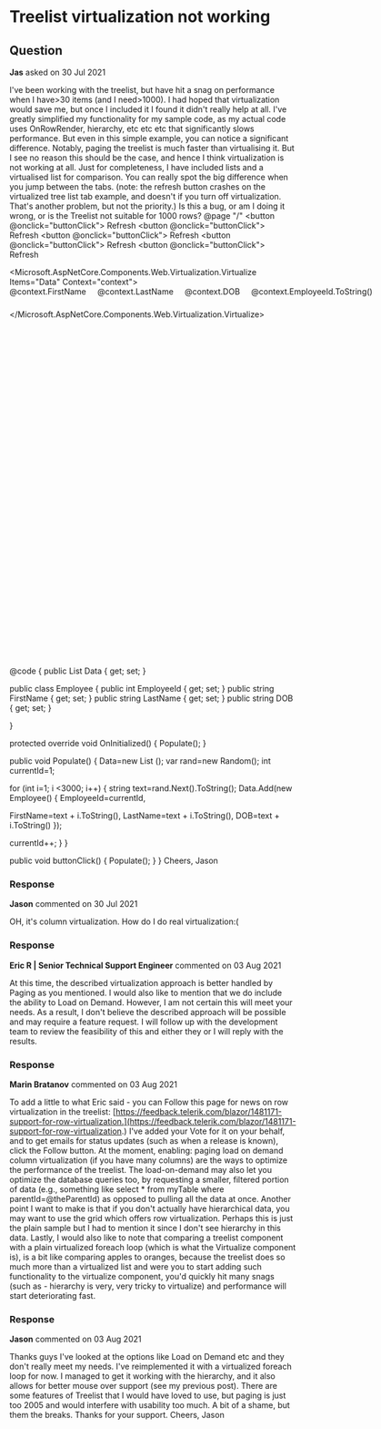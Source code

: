 # Treelist virtualization not working

## Question

**Jas** asked on 30 Jul 2021

I've been working with the treelist, but have hit a snag on performance when I have>30 items (and I need>1000). I had hoped that virtualization would save me, but once I included it I found it didn't really help at all. I've greatly simplified my functionality for my sample code, as my actual code uses OnRowRender, hierarchy, etc etc etc that significantly slows performance. But even in this simple example, you can notice a significant difference. Notably, paging the treelist is much faster than virtualising it. But I see no reason this should be the case, and hence I think virtualization is not working at all. Just for completeness, I have included lists and a virtualised list for comparison. You can really spot the big difference when you jump between the tabs. (note: the refresh button crashes on the virtualized tree list tab example, and doesn't if you turn off virtualization. That's another problem, but not the priority.) Is this a bug, or am I doing it wrong, or is the Treelist not suitable for 1000 rows? @page "/" <TelerikTabStrip Class="LeftPanelTabstrip" TabPosition="Telerik.Blazor.TabPosition.Top"> <TabStripTab Title="paging"> <button @onclick="buttonClick"> Refresh </button> <TelerikTreeList Data="@Data" IdField="EmployeeId" ParentIdField="ReportsTo" Pageable="true" Class="MyTreeList"> <TreeListColumns> <TreeListColumn Field="FirstName"> </TreeListColumn> <TreeListColumn Field="LastName"> </TreeListColumn> <TreeListColumn Field="DOB"> </TreeListColumn> <TreeListColumn Field="EmployeeId"> </TreeListColumn> </TreeListColumns> </TelerikTreeList> </TabStripTab> <TabStripTab Title="virtualized"> <button @onclick="buttonClick"> Refresh </button> <TelerikTreeList Data="@Data" IdField="EmployeeId" ParentIdField="ReportsTo" ColumnVirtualization="true" Width="700px" Height="700px" Class="MyTreeList"> <TreeListColumns> <TreeListColumn Field="FirstName"> </TreeListColumn> <TreeListColumn Field="LastName"> </TreeListColumn> <TreeListColumn Field="DOB"> </TreeListColumn> <TreeListColumn Field="EmployeeId"> </TreeListColumn> </TreeListColumns> </TelerikTreeList> </TabStripTab> <TabStripTab Title="Not virtualized"> <button @onclick="buttonClick"> Refresh </button> <TelerikTreeList Data="@Data" IdField="EmployeeId" ParentIdField="ReportsTo" Width="700px" Height="700px" Class="MyTreeList"> <TreeListColumns> <TreeListColumn Field="FirstName"> </TreeListColumn> <TreeListColumn Field="LastName"> </TreeListColumn> <TreeListColumn Field="DOB"> </TreeListColumn> <TreeListColumn Field="EmployeeId"> </TreeListColumn> </TreeListColumns> </TelerikTreeList> </TabStripTab> <TabStripTab Title="List View"> <button @onclick="buttonClick"> Refresh </button> <TelerikListView Data="@Data" Width="700px" Height="700px"> <Template> <div style="display: grid;height: 40px;grid-template-columns: 1fr 1fr 1fr 1fr;grid-column-gap: 20px;"> <div> @context.FirstName </div> <div> @context.LastName </div> <div> @context.DOB </div> <div> @context.EmployeeId.ToString() </div> </div> </Template> </TelerikListView> </TabStripTab> <TabStripTab Title="virtualize"> <button @onclick="buttonClick"> Refresh </button> <div style="height:700px"> <Microsoft.AspNetCore.Components.Web.Virtualization.Virtualize Items="Data" Context="context"> <tr> <td> <div style="display: grid;height: 40px;grid-template-columns: 1fr 1fr 1fr 1fr;grid-column-gap: 20px;"> <div> @context.FirstName </div> <div> @context.LastName </div> <div> @context.DOB </div> <div> @context.EmployeeId.ToString() </div> </div> </td> </tr> </Microsoft.AspNetCore.Components.Web.Virtualization.Virtualize> </div> </TabStripTab> </TelerikTabStrip> @code {
public List <Employee> Data { get; set; }

public class Employee
{
public int EmployeeId { get; set; }
public string FirstName { get; set; }
public string LastName { get; set; }
public string DOB { get; set; }

}

protected override void OnInitialized()
{
Populate();
}

public void Populate()
{
Data=new List <Employee> ();
var rand=new Random();
int currentId=1;

for (int i=1; i <3000; i++)
{
string text=rand.Next().ToString();
Data.Add(new Employee()
{
EmployeeId=currentId,

FirstName=text + i.ToString(),
LastName=text + i.ToString(),
DOB=text + i.ToString()
});

currentId++;
}
}

public void buttonClick()
{
Populate();
}
} Cheers, Jason

### Response

**Jason** commented on 30 Jul 2021

OH, it's column virtualization. How do I do real virtualization:(

### Response

**Eric R | Senior Technical Support Engineer** commented on 03 Aug 2021

At this time, the described virtualization approach is better handled by Paging as you mentioned. I would also like to mention that we do include the ability to Load on Demand. However, I am not certain this will meet your needs. As a result, I don't believe the described approach will be possible and may require a feature request. I will follow up with the development team to review the feasibility of this and either they or I will reply with the results.

### Response

**Marin Bratanov** commented on 03 Aug 2021

To add a little to what Eric said - you can Follow this page for news on row virtualization in the treelist: [https://feedback.telerik.com/blazor/1481171-support-for-row-virtualization.](https://feedback.telerik.com/blazor/1481171-support-for-row-virtualization.) I've added your Vote for it on your behalf, and to get emails for status updates (such as when a release is known), click the Follow button. At the moment, enabling: paging load on demand column virtualization (if you have many columns) are the ways to optimize the performance of the treelist. The load-on-demand may also let you optimize the database queries too, by requesting a smaller, filtered portion of data (e.g., something like select * from myTable where parentId=@theParentId) as opposed to pulling all the data at once. Another point I want to make is that if you don't actually have hierarchical data, you may want to use the grid which offers row virtualization. Perhaps this is just the plain sample but I had to mention it since I don't see hierarchy in this data. Lastly, I would also like to note that comparing a treelist component with a plain virtualized foreach loop (which is what the Virtualize component is), is a bit like comparing apples to oranges, because the treelist does so much more than a virtualized list and were you to start adding such functionality to the virtualize component, you'd quickly hit many snags (such as - hierarchy is very, very tricky to virtualize) and performance will start deteriorating fast.

### Response

**Jason** commented on 03 Aug 2021

Thanks guys I've looked at the options like Load on Demand etc and they don't really meet my needs. I've reimplemented it with a virtualized foreach loop for now. I managed to get it working with the hierarchy, and it also allows for better mouse over support (see my previous post). There are some features of Treelist that I would have loved to use, but paging is just too 2005 and would interfere with usability too much. A bit of a shame, but them the breaks. Thanks for your support. Cheers, Jason
